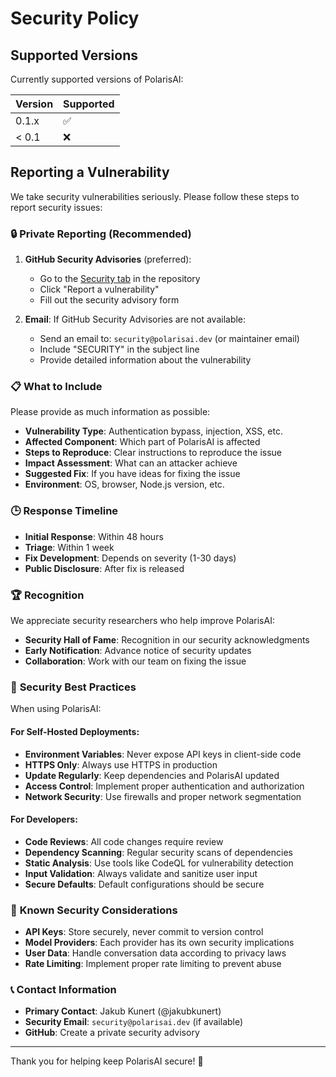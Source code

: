 # Security Policy

## Supported Versions

Currently supported versions of PolarisAI:

| Version | Supported          |
| ------- | ------------------ |
| 0.1.x   | :white_check_mark: |
| < 0.1   | :x:                |

## Reporting a Vulnerability

We take security vulnerabilities seriously. Please follow these steps to report security issues:

### 🔒 **Private Reporting (Recommended)**

1. **GitHub Security Advisories** (preferred):
   - Go to the [Security tab](https://github.com/jakubkunert/PolarisAI/security) in the repository
   - Click "Report a vulnerability"
   - Fill out the security advisory form

2. **Email**: If GitHub Security Advisories are not available:
   - Send an email to: `security@polarisai.dev` (or maintainer email)
   - Include "SECURITY" in the subject line
   - Provide detailed information about the vulnerability

### 📋 **What to Include**

Please provide as much information as possible:

- **Vulnerability Type**: Authentication bypass, injection, XSS, etc.
- **Affected Component**: Which part of PolarisAI is affected
- **Steps to Reproduce**: Clear instructions to reproduce the issue
- **Impact Assessment**: What can an attacker achieve
- **Suggested Fix**: If you have ideas for fixing the issue
- **Environment**: OS, browser, Node.js version, etc.

### 🕒 **Response Timeline**

- **Initial Response**: Within 48 hours
- **Triage**: Within 1 week
- **Fix Development**: Depends on severity (1-30 days)
- **Public Disclosure**: After fix is released

### 🏆 **Recognition**

We appreciate security researchers who help improve PolarisAI:

- **Security Hall of Fame**: Recognition in our security acknowledgments
- **Early Notification**: Advance notice of security updates
- **Collaboration**: Work with our team on fixing the issue

### 🔐 **Security Best Practices**

When using PolarisAI:

#### For Self-Hosted Deployments:
- **Environment Variables**: Never expose API keys in client-side code
- **HTTPS Only**: Always use HTTPS in production
- **Update Regularly**: Keep dependencies and PolarisAI updated
- **Access Control**: Implement proper authentication and authorization
- **Network Security**: Use firewalls and proper network segmentation

#### For Developers:
- **Code Reviews**: All code changes require review
- **Dependency Scanning**: Regular security scans of dependencies
- **Static Analysis**: Use tools like CodeQL for vulnerability detection
- **Input Validation**: Always validate and sanitize user input
- **Secure Defaults**: Default configurations should be secure

### 🚨 **Known Security Considerations**

- **API Keys**: Store securely, never commit to version control
- **Model Providers**: Each provider has its own security implications
- **User Data**: Handle conversation data according to privacy laws
- **Rate Limiting**: Implement proper rate limiting to prevent abuse

### 📞 **Contact Information**

- **Primary Contact**: Jakub Kunert (@jakubkunert)
- **Security Email**: `security@polarisai.dev` (if available)
- **GitHub**: Create a private security advisory

---

Thank you for helping keep PolarisAI secure! 🔐

